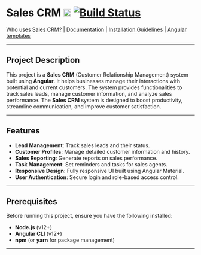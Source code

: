 # Sales CRM [<img src="https://i.imgur.com/oMcxwz0.png" alt="Sales CRM" height="20px" />](https://your-website-url.com) [![Build Status](https://travis-ci.org/your-username/sales-crm-angular.svg?branch=master)](https://travis-ci.org/your-username/sales-crm-angular)

[Who uses Sales CRM?](https://github.com/pankajkumar.techie/sales-crm-angular/issues) | [Documentation](https://your-website-url.com/docs) | [Installation Guidelines](https://your-website-url.com/docs/getting-started) | [Angular templates](https://www.your-website.com/templates)

---

## Project Description

This project is a **Sales CRM** (Customer Relationship Management) system built using **Angular**. It helps businesses manage their interactions with potential and current customers. The system provides functionalities to track sales leads, manage customer information, and analyze sales performance. The **Sales CRM** system is designed to boost productivity, streamline communication, and improve customer satisfaction.

---

## Features

- **Lead Management**: Track sales leads and their status.
- **Customer Profiles**: Manage detailed customer information and history.
- **Sales Reporting**: Generate reports on sales performance.
- **Task Management**: Set reminders and tasks for sales agents.
- **Responsive Design**: Fully responsive UI built using Angular Material.
- **User Authentication**: Secure login and role-based access control.

---

## Prerequisites

Before running this project, ensure you have the following installed:

- **Node.js** (v12+)
- **Angular CLI** (v12+)
- **npm** (or **yarn** for package management)

---


